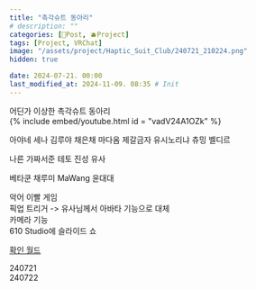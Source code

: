 ```yaml
---
title: "촉각슈트 동아리"
# description: ""
categories: [📀Post, 🫐Project]
tags: [Project, VRChat]
image: "/assets/project/Haptic_Suit_Club/240721_210224.png"
hidden: true

date: 2024-07-21. 00:00
last_modified_at: 2024-11-09. 08:35 # Init
---
```


어딘가 이상한 촉각슈트 동아리  
{% include embed/youtube.html id = "vadV24A1OZk" %}

아야네 세나
김루야
채은채
마다옴
제갈금자
유시노리냐
츄밍
벨디르

나른
가짜서준
테토
진성
유사

베타쿤
채루미
MaWang
윤대대

악어 이빨 게임  
픽업 트리거 -> 유사님께서 아바타 기능으로 대체  
카메라 기능  
610 Studio에 슬라이드 쇼  

[확인 월드](https://vrchat.com/home/world/wrld_84e1a940-c139-44dc-8ddf-e2a3c5b2a4d9)  

240721  
240722  
